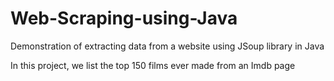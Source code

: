 # Web-Scraping-using-Java
Demonstration of extracting data from a website using JSoup library in Java

In this project, we list the top 150 films ever made from an Imdb page
